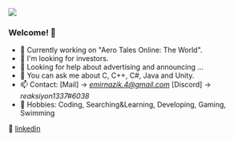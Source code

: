 ![](https://komarev.com/ghpvc/?username=reaksiyon&color=yellow&style=flat-square)
### Welcome! 👋

- 🔭 Currently working on "Aero Tales Online: The World".
- 👯 I'm looking for investors.
- 🤔 Looking for help about advertising and announcing ...
- 💬 You can ask me about C, C++, C#, Java and Unity.
- 📫 Contact: [Mail] -> *emirnazik.4@gmail.com* [Discord] -> *reaksiyon1337#6038*
- 💜 Hobbies: Coding, Searching&Learning, Developing, Gaming, Swimming  

👔 [linkedin](https://www.linkedin.com/in/emir-nazik-b0b69b150/)

<!--

-->
